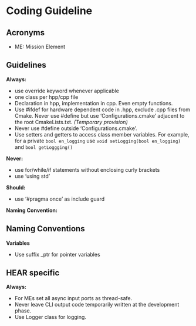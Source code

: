 # Coding Guideline

## Acronyms

- ME: Mission Element

## Guidelines
**Always:**
- use override keyword whenever applicable
- one class per hpp/cpp file
- Declaration in hpp, implementation in cpp. Even empty functions.
- Use #ifdef for hardware dependent code in .hpp, exclude .cpp files from Cmake. Never use #define but use ‘Configurations.cmake’ adjacent to the root CmakeLists.txt. _(Temporary provision)_
- Never use #define outside ‘Configurations.cmake’.
- Use setters and getters to access class member variables. For example, for a private `bool en_logging` use `void setLogging(bool en_logging)` and `bool getLoggging()` 

   

**Never:**
- use for/while/if statements without enclosing curly brackets
- use ‘using std’  
  
**Should:**
- use ‘#pragma once’ as include guard  
    
**Naming Convention:**


## Naming Conventions

**Variables**
- Use suffix _ptr for pointer variables

## HEAR specific

**Always:**
- For MEs set all async input ports as thread-safe.
- Never leave CLI output code temporarily written at the development phase.
- Use Logger class for logging.